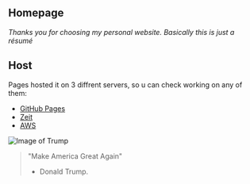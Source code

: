 ## Homepage

_Thanks you for choosing my personal website. Basically this is just a résumé_

## Host

Pages hosted it on 3 diffrent servers, so u can check working on any of them:

- [GitHub Pages](https://strikeua.github.io/homepage/)
- [Zeit](https://https://homepage.strikeua.now.sh//)
- [AWS](http://evhenyromanenko.com-staging.s3-website.eu-central-1.amazonaws.com/)

![Image of Trump](https://www.mintpressnews.com/wp-content/uploads/2017/04/trump-executive-order-memes-1-58919d2ad509c__605.gif)

> "Make America Great Again"
>
> - Donald Trump.
